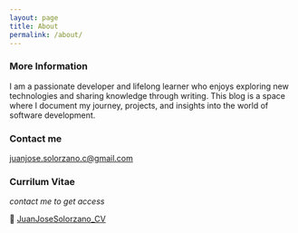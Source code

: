 ```yaml
---
layout: page
title: About
permalink: /about/
---
```


### More Information

I am a passionate developer and lifelong learner who enjoys exploring new technologies and sharing knowledge through writing. This blog is a space where I document my journey, projects, and insights into the world of software development.

### Contact me

[juanjose.solorzano.c@gmail.com](mailto:juanjose.solorzano.c@gmail.com)

### Currilum Vitae
_contact me to get access_

📌 [JuanJoseSolorzano_CV](https://drive.google.com/file/d/1xr-67WUPa6ml1sKPxZtX1Pe7G_b74JMI/view?usp=sharing)
